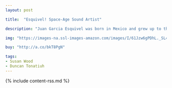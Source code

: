 ```yaml
---
layout: post

title:  "Esquivel! Space-Age Sound Artist"

description: "Juan Garcia Esquivel was born in Mexico and grew up to the sounds of mariachi bands. He loved music and became a musical explorer. Defying convention, he created music that made people laugh and planted images in their minds. Juan‘s space-age lounge music—popular in the fifties and sixties—has found a new generation of listeners."

img: "https://images-na.ssl-images-amazon.com/images/I/61Jzw6gPDhL._SL480_.jpg"

buy: "http://a.co/bkT8PgN"

tags:
- Susan Wood
- Duncan Tonatiuh
---
```


{% include content-rss.md %}